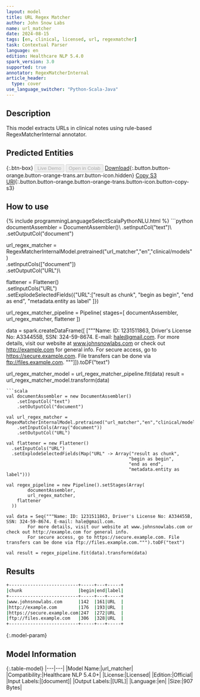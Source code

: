 ```yaml
---
layout: model
title: URL Regex Matcher
author: John Snow Labs
name: url_matcher
date: 2024-08-15
tags: [en, clinical, licensed, url, regexmatcher]
task: Contextual Parser
language: en
edition: Healthcare NLP 5.4.0
spark_version: 3.0
supported: true
annotator: RegexMatcherInternal
article_header:
  type: cover
use_language_switcher: "Python-Scala-Java"
---
```


## Description

This model extracts URLs in clinical notes using rule-based RegexMatcherInternal annotator.

## Predicted Entities



{:.btn-box}
<button class="button button-orange" disabled>Live Demo</button>
<button class="button button-orange" disabled>Open in Colab</button>
[Download](https://s3.amazonaws.com/auxdata.johnsnowlabs.com/clinical/models/url_matcher_en_5.4.0_3.4_1723708721036.zip){:.button.button-orange.button-orange-trans.arr.button-icon.hidden}
[Copy S3 URI](s3://auxdata.johnsnowlabs.com/clinical/models/url_matcher_en_5.4.0_3.4_1723708721036.zip){:.button.button-orange.button-orange-trans.button-icon.button-copy-s3}

## How to use



<div class="tabs-box" markdown="1">
{% include programmingLanguageSelectScalaPythonNLU.html %}
```python
documentAssembler = DocumentAssembler()\
      .setInputCol("text")\
      .setOutputCol("document")

url_regex_matcher = RegexMatcherInternalModel.pretrained("url_matcher","en","clinical/models") \
    .setInputCols(["document"])\
    .setOutputCol("URL")\

flattener = Flattener() \
    .setInputCols("URL") \
    .setExplodeSelectedFields({"URL":["result as chunk",
                                            "begin as begin",
                                            "end as end",
                                            "metadata.entity as label"
                                            ]})

url_regex_matcher_pipeline = Pipeline(
    stages=[
        documentAssembler,
        url_regex_matcher,
        flattener
        ])

data = spark.createDataFrame([
    ["""Name: ID: 1231511863, Driver's License No: A334455B, SSN: 324-59-8674. E-mail: hale@gmail.com.
        For more details, visit our website at www.johnsnowlabs.com or check out http://example.com for general info.
        For secure access, go to https://secure.example.com. File transfers can be done via ftp://files.example.com.
"""]]).toDF("text")


url_regex_matcher_model = url_regex_matcher_pipeline.fit(data)
result = url_regex_matcher_model.transform(data)

```
```scala
val documentAssembler = new DocumentAssembler()
	.setInputCol("text")
	.setOutputCol("document")

val url_regex_matcher = RegexMatcherInternalModel.pretrained("url_matcher","en","clinical/models")
	.setInputCols(Array("document"))
	.setOutputCol("URL")

val flattener = new Flattener()
  .setInputCols("URL")
  .setExplodeSelectedFields(Map("URL" -> Array("result as chunk",
                                              "begin as begin",
                                              "end as end",
                                              "metadata.entity as label")))

val regex_pipeline = new Pipeline().setStages(Array(
		documentAssembler,
		url_regex_matcher,
    flattener
  ))

val data = Seq("""Name: ID: 1231511863, Driver's License No: A334455B, SSN: 324-59-8674. E-mail: hale@gmail.com.
        For more details, visit our website at www.johnsnowlabs.com or check out http://example.com for general info.
        For secure access, go to https://secure.example.com. File transfers can be done via ftp://files.example.com.""").toDF("text")

val result = regex_pipeline.fit(data).transform(data)
```
</div>

## Results

```bash
+--------------------------+-----+---+-----+
|chunk                     |begin|end|label|
+--------------------------+-----+---+-----+
|www.johnsnowlabs.com      |142  |161|URL  |
|http://example.com        |176  |193|URL  |
|https://secure.example.com|247  |272|URL  |
|ftp://files.example.com   |306  |328|URL  |
+--------------------------+-----+---+-----+
```

{:.model-param}
## Model Information

{:.table-model}
|---|---|
|Model Name:|url_matcher|
|Compatibility:|Healthcare NLP 5.4.0+|
|License:|Licensed|
|Edition:|Official|
|Input Labels:|[document]|
|Output Labels:|[URL]|
|Language:|en|
|Size:|907 Bytes|
